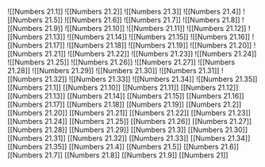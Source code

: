 ![[Numbers 21.1]]
![[Numbers 21.2]]
![[Numbers 21.3]]
![[Numbers 21.4]]
![[Numbers 21.5]]
![[Numbers 21.6]]
![[Numbers 21.7]]
![[Numbers 21.8]]
![[Numbers 21.9]]
![[Numbers 21.10]]
![[Numbers 21.11]]
![[Numbers 21.12]]
![[Numbers 21.13]]
![[Numbers 21.14]]
![[Numbers 21.15]]
![[Numbers 21.16]]
![[Numbers 21.17]]
![[Numbers 21.18]]
![[Numbers 21.19]]
![[Numbers 21.20]]
![[Numbers 21.21]]
![[Numbers 21.22]]
![[Numbers 21.23]]
![[Numbers 21.24]]
![[Numbers 21.25]]
![[Numbers 21.26]]
![[Numbers 21.27]]
![[Numbers 21.28]]
![[Numbers 21.29]]
![[Numbers 21.30]]
![[Numbers 21.31]]
![[Numbers 21.32]]
![[Numbers 21.33]]
![[Numbers 21.34]]
![[Numbers 21.35]]
[[Numbers 21.1]]
[[Numbers 21.10]]
[[Numbers 21.11]]
[[Numbers 21.12]]
[[Numbers 21.13]]
[[Numbers 21.14]]
[[Numbers 21.15]]
[[Numbers 21.16]]
[[Numbers 21.17]]
[[Numbers 21.18]]
[[Numbers 21.19]]
[[Numbers 21.2]]
[[Numbers 21.20]]
[[Numbers 21.21]]
[[Numbers 21.22]]
[[Numbers 21.23]]
[[Numbers 21.24]]
[[Numbers 21.25]]
[[Numbers 21.26]]
[[Numbers 21.27]]
[[Numbers 21.28]]
[[Numbers 21.29]]
[[Numbers 21.3]]
[[Numbers 21.30]]
[[Numbers 21.31]]
[[Numbers 21.32]]
[[Numbers 21.33]]
[[Numbers 21.34]]
[[Numbers 21.35]]
[[Numbers 21.4]]
[[Numbers 21.5]]
[[Numbers 21.6]]
[[Numbers 21.7]]
[[Numbers 21.8]]
[[Numbers 21.9]]
[[Numbers 21]]
